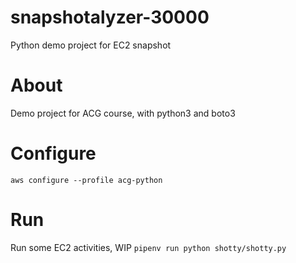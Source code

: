 # snapshotalyzer-30000
Python demo project for EC2 snapshot

# About
Demo project for ACG course, with python3 and boto3

# Configure
`aws configure --profile acg-python`

# Run
Run some EC2 activities, WIP
`pipenv run python shotty/shotty.py`
